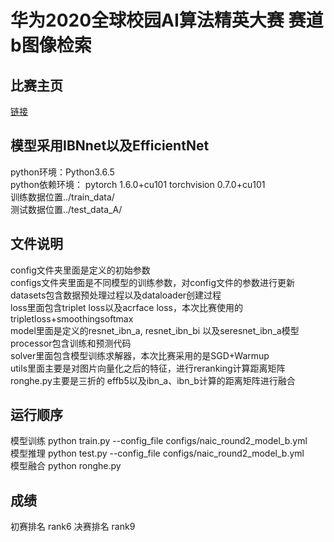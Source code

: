 # 华为2020全球校园AI算法精英大赛 赛道b图像检索
## 比赛主页
[链接](https://developer.huawei.com/consumer/en/activity/devStarAI/algo/competition.html#/preliminary/info/digix-trail-04/introduction)
## 模型采用IBNnet以及EfficientNet 
python环境：Python3.6.5  
python依赖环境： pytorch 1.6.0+cu101 torchvision 0.7.0+cu101  
训练数据位置../train_data/  
测试数据位置../test_data_A/ 
## 文件说明
config文件夹里面是定义的初始参数  
configs文件夹里面是不同模型的训练参数，对config文件的参数进行更新  
datasets包含数据预处理过程以及dataloader创建过程  
loss里面包含triplet loss以及acrface loss，本次比赛使用的tripletloss+smoothingsoftmax  
model里面是定义的resnet_ibn_a, resnet_ibn_bi 以及seresnet_ibn_a模型  
processor包含训练和预测代码  
solver里面包含模型训练求解器，本次比赛采用的是SGD+Warmup  
utils里面主要是对图片向量化之后的特征，进行reranking计算距离矩阵  
ronghe.py主要是三折的 effb5以及ibn_a、ibn_b计算的距离矩阵进行融合  
## 运行顺序   
模型训练 python train.py --config_file configs/naic_round2_model_b.yml    
模型推理 python test.py --config_file configs/naic_round2_model_b.yml    
模型融合 python ronghe.py   
## 成绩
初赛排名 rank6 决赛排名 rank9
